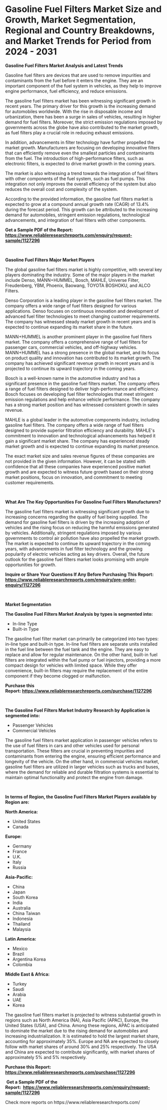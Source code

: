 <p><h1>Gasoline Fuel Filters Market Size and Growth, Market Segmentation, Regional and Country Breakdowns, and Market Trends for Period from 2024 -  2031</h1></p><p><strong>Gasoline Fuel Filters Market Analysis and Latest Trends</strong></p>
<p><p>Gasoline fuel filters are devices that are used to remove impurities and contaminants from the fuel before it enters the engine. They are an important component of the fuel system in vehicles, as they help to improve engine performance, fuel efficiency, and reduce emissions.</p><p>The gasoline fuel filters market has been witnessing significant growth in recent years. The primary driver for this growth is the increasing demand for automobiles worldwide. With the rise in disposable income and urbanization, there has been a surge in sales of vehicles, resulting in higher demand for fuel filters. Moreover, the strict emission regulations imposed by governments across the globe have also contributed to the market growth, as fuel filters play a crucial role in reducing exhaust emissions.</p><p>In addition, advancements in filter technology have further propelled the market growth. Manufacturers are focusing on developing innovative filters that can efficiently remove even the smallest particles and contaminants from the fuel. The introduction of high-performance filters, such as electronic filters, is expected to drive market growth in the coming years.</p><p>The market is also witnessing a trend towards the integration of fuel filters with other components of the fuel system, such as fuel pumps. This integration not only improves the overall efficiency of the system but also reduces the overall cost and complexity of the system.</p><p>According to the provided information, the gasoline fuel filters market is expected to grow at a compound annual growth rate (CAGR) of 13.4% during the forecast period. This growth can be attributed to the increasing demand for automobiles, stringent emission regulations, technological advancements, and integration of fuel filters with other components.</p></p>
<p><strong>Get a Sample PDF of the Report:&nbsp; <a href="https://www.reliableresearchreports.com/enquiry/request-sample/1127296">https://www.reliableresearchreports.com/enquiry/request-sample/1127296</a></strong></p>
<p>&nbsp;</p>
<p><strong>Gasoline Fuel Filters Major Market Players</strong></p>
<p><p>The global gasoline fuel filters market is highly competitive, with several key players dominating the industry. Some of the major players in the market include Denso, MANN+HUMMEL, Bosch, MAHLE, Universe Filter, Freudenberg, YBM, Phoenix, Baowang, TOYOTA BOSHOKU, and ALCO Filters.</p><p>Denso Corporation is a leading player in the gasoline fuel filters market. The company offers a wide range of fuel filters designed for various applications. Denso focuses on continuous innovation and development of advanced fuel filter technologies to meet changing customer requirements. The company has witnessed steady market growth in recent years and is expected to continue expanding its market share in the future.</p><p>MANN+HUMMEL is another prominent player in the gasoline fuel filters market. The company offers a comprehensive range of fuel filters for passenger cars, commercial vehicles, and off-highway vehicles. MANN+HUMMEL has a strong presence in the global market, and its focus on product quality and innovation has contributed to its market growth. The company has achieved significant revenue growth in recent years and is projected to continue its upward trajectory in the coming years.</p><p>Bosch is a well-known name in the automotive industry and has a significant presence in the gasoline fuel filters market. The company offers a range of fuel filters designed to deliver high-performance and efficiency. Bosch focuses on developing fuel filter technologies that meet stringent emission regulations and help enhance vehicle performance. The company has a strong market position and has witnessed consistent growth in sales revenue.</p><p>MAHLE is a global leader in the automotive components industry, including gasoline fuel filters. The company offers a wide range of fuel filters designed to provide superior filtration efficiency and durability. MAHLE's commitment to innovation and technological advancements has helped it gain a significant market share. The company has experienced steady market growth and is expected to continue expanding its market presence.</p><p>The exact market size and sales revenue figures of these companies are not provided in the given information. However, it can be stated with confidence that all these companies have experienced positive market growth and are expected to witness future growth based on their strong market positions, focus on innovation, and commitment to meeting customer requirements.</p></p>
<p>&nbsp;</p>
<p><strong>What Are The Key Opportunities For Gasoline Fuel Filters Manufacturers?</strong></p>
<p><p>The gasoline fuel filters market is witnessing significant growth due to increasing concerns regarding the quality of fuel being supplied. The demand for gasoline fuel filters is driven by the increasing adoption of vehicles and the rising focus on reducing the harmful emissions generated by vehicles. Additionally, stringent regulations imposed by various governments to control air pollution have also propelled the market growth. The market is expected to continue its upward trajectory in the coming years, with advancements in fuel filter technology and the growing popularity of electric vehicles acting as key drivers. Overall, the future outlook for the gasoline fuel filters market looks promising with ample opportunities for growth.</p></p>
<p><strong>Inquire or Share Your Questions If Any Before Purchasing This Report: <a href="https://www.reliableresearchreports.com/enquiry/pre-order-enquiry/1127296">https://www.reliableresearchreports.com/enquiry/pre-order-enquiry/1127296</a></strong></p>
<p>&nbsp;</p>
<p><strong>Market Segmentation</strong></p>
<p><strong>The Gasoline Fuel Filters Market Analysis by types is segmented into:</strong></p>
<p><ul><li>In-line Type</li><li>Built-in Type</li></ul></p>
<p><p>The gasoline fuel filter market can primarily be categorized into two types: in-line type and built-in type. In-line fuel filters are separate units installed in the fuel line between the fuel tank and the engine. They are easy to replace and allow for regular maintenance. On the other hand, built-in fuel filters are integrated within the fuel pump or fuel injectors, providing a more compact design for vehicles with limited space. While they offer convenience, built-in filters may require the replacement of the entire component if they become clogged or malfunction.</p></p>
<p><strong>Purchase this Report:&nbsp;<a href="https://www.reliableresearchreports.com/purchase/1127296">https://www.reliableresearchreports.com/purchase/1127296</a></strong></p>
<p>&nbsp;</p>
<p><strong>The Gasoline Fuel Filters Market Industry Research by Application is segmented into:</strong></p>
<p><ul><li>Passenger Vehicles</li><li>Commercial Vehicles</li></ul></p>
<p><p>The gasoline fuel filters market application in passenger vehicles refers to the use of fuel filters in cars and other vehicles used for personal transportation. These filters are crucial in preventing impurities and contaminants from entering the engine, ensuring efficient performance and longevity of the vehicle. On the other hand, in commercial vehicles market, gasoline fuel filters are utilized in larger vehicles such as trucks and buses, where the demand for reliable and durable filtration systems is essential to maintain optimal functionality and protect the engine from damage.</p></p>
<p>&nbsp;</p>
<p><strong>In terms of Region, the Gasoline Fuel Filters Market Players available by Region are:</strong></p>
<p>
    <p> <strong> North America: </strong>
        <ul>
            <li>United States</li>
            <li>Canada</li>
        </ul>
        </p> 
    <p> <strong> Europe: </strong>
        <ul>
            <li>Germany</li>
            <li>France</li>
            <li>U.K.</li>
            <li>Italy</li>
            <li>Russia</li>
        </ul>
        </p> 
    <p> <strong> Asia-Pacific: </strong>
        <ul>
            <li>China</li>
            <li>Japan</li>
            <li>South Korea</li>
            <li>India</li>
            <li>Australia</li>
            <li>China Taiwan</li>
            <li>Indonesia</li>
            <li>Thailand</li>
            <li>Malaysia</li>
        </ul>
        </p> 
    <p> <strong> Latin America: </strong>
        <ul>
            <li>Mexico</li>
            <li>Brazil</li>
            <li>Argentina Korea</li>
            <li>Colombia</li>
        </ul>
        </p> 
    <p> <strong> Middle East & Africa: </strong>
        <ul>
            <li>Turkey</li>
            <li>Saudi</li>
            <li>Arabia</li>
            <li>UAE</li>
            <li>Korea</li>
        </ul>
    </p>
    </p>
<p><p>The gasoline fuel filters market is projected to witness substantial growth in regions such as North America (NA), Asia Pacific (APAC), Europe, the United States (USA), and China. Among these regions, APAC is anticipated to dominate the market due to the rising demand for automobiles and increasing industrialization. It is estimated to hold the largest market share, accounting for approximately 35%. Europe and NA are expected to closely follow with market shares of around 30% and 25% respectively. The USA and China are expected to contribute significantly, with market shares of approximately 5% and 5% respectively.</p></p>
<p><strong>Purchase this Report: <a href="https://www.reliableresearchreports.com/purchase/1127296">https://www.reliableresearchreports.com/purchase/1127296</a></strong></p>
<p>&nbsp;<strong>Get a Sample PDF of the Report:&nbsp;&nbsp;<a href="https://www.reliableresearchreports.com/enquiry/request-sample/1127296">https://www.reliableresearchreports.com/enquiry/request-sample/1127296</a></strong></p>
<p><strong></strong></p>
<p>Check more reports on https://www.reliableresearchreports.com/</p>